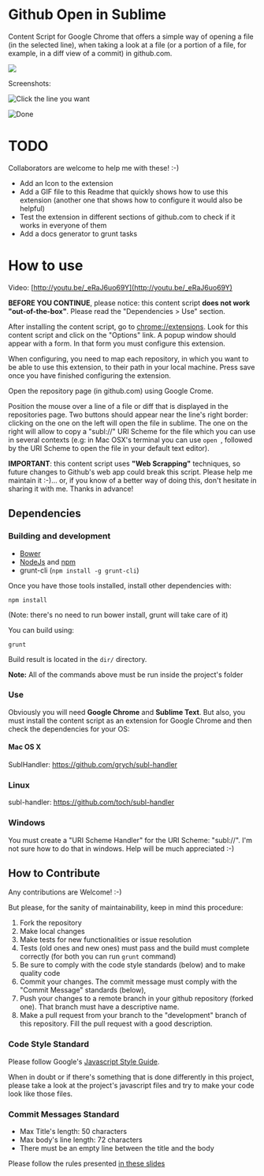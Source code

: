 # Github Open in Sublime

Content Script for Google Chrome that offers a simple way of opening a file (in
the selected line), when taking a look at a file (or a portion of a file, for
example, in a diff view of a commit) in github.com.

![](http://circleci.com/gh/tgirardi/github-open-in-sublime.png?circle-token=e9960778874061fcaf228507e129e7a2fecff939)

Screenshots:

![Click the line you want](http://www.clipular.com/c/5254671464660992.png?k=eC93VYlyUYnVQtOsN-Q_DtM-JqQ)

![Done](http://www.clipular.com/c/5958988186255360.png?k=p2tpDli55p4IceyFi6bTI4GItXo)

# TODO

Collaborators are welcome to help me with these! :-)

* Add an Icon to the extension
* Add a GIF file to this Readme that quickly shows how to use this extension
  (another one that shows how to configure it would also be helpful)
* Test the extension in different sections of github.com to check if it works in
  everyone of them
* Add a docs generator to grunt tasks

# How to use

Video: [http://youtu.be/_eRaJ6uo69Y](http://youtu.be/_eRaJ6uo69Y)

**BEFORE YOU CONTINUE**, please notice: this content script **does not work
"out-of-the-box"**. Please read the "Dependencies > Use" section.

After installing the content script, go to [chrome://extensions](chrome://extensions).
Look for this content script and click on the "Options" link. A popup window should
appear with a form. In that form you must configure this extension.

When configuring, you need to map each repository, in which you want to be able to use
this extension, to their path in your local machine. Press save once you have finished
configuring the extension.

Open the repository page (in github.com) using Google Crome.

Position the mouse over a line of a file or diff that is displayed in the
repositories page. Two buttons should appear near the line's right border:
clicking on the one on the left will open the file in sublime. The one on the
right will allow to copy a "subl://" URI Scheme for the file which you can use
in several contexts (e.g: in Mac OSX's terminal you can use `open `, followed by
the URI Scheme to open the file in your default text editor).

**IMPORTANT**: this content script uses **"Web Scrapping"** techniques, so
future changes to Github's web app could break this script. Please help me
maintain it :-)... or, if you know of a better way of doing this, don't hesitate
in sharing it with me. Thanks in advance!


## Dependencies

### Building and development

* [Bower](http://bower.io/)
* [NodeJs](http://nodejs.org/) and [npm](https://www.npmjs.com/)
* grunt-cli (`npm install -g grunt-cli`)

Once you have those tools installed, install other dependencies with:

    npm install

(Note: there's no need to run bower install, grunt will take care of it)

You can build using:

    grunt

Build result is located in the `dir/` directory.

**Note:** All of the commands above must be run inside the project's folder

### Use

Obviously you will need **Google Chrome** and **Sublime Text**. But also, you
must install the content script as an extension for Google Chrome and then check
the dependencies for your OS:

#### Mac OS X

SublHandler:
https://github.com/grych/subl-handler

### Linux

subl-handler:
https://github.com/toch/subl-handler

### Windows

You must create a "URI Scheme Handler" for the URI Scheme: "subl://". I'm not sure how to do that in windows. Help will be much appreciated :-)

## How to Contribute

Any contributions are Welcome! :-)

But please, for the sanity of maintainability, keep in mind this procedure:

1. Fork the repository
2. Make local changes
3. Make tests for new functionalities or issue resolution
4. Tests (old ones and new ones) must pass and the build must complete
   correctly (for both you can run `grunt` command)
5. Be sure to comply with the code style standards (below) and to make
   quality code
6. Commit your changes. The commit message must comply with the "Commit Message"
   standards (below),
7. Push your changes to a remote branch in your github repository (forked
   one). That branch must have a descriptive name.
8. Make a pull request from your branch to the "development" branch of this
   repository. Fill the pull request with a good description.

### Code Style Standard

Please follow Google's [Javascript Style Guide](http://google-styleguide.googlecode.com/svn/trunk/javascriptguide.xml).

When in doubt or if there's something that is done differently in this project,
please take a look at the project's javascript files and try to make your code
look like those files.

### Commit Messages Standard

* Max Title's length: 50 characters
* Max body's line length: 72 characters
* There must be an empty line between the title and the body

Please follow the rules presented [in these slides](http://www.slideshare.net/TarinGamberini/commit-messages-goodpractices)


